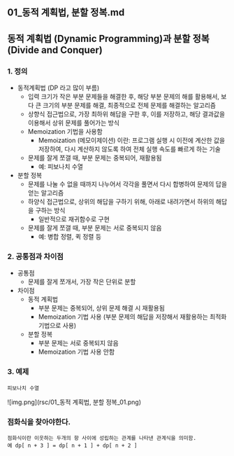 ## 01_동적 계획법, 분할 정복.md

## 동적 계획법 (Dynamic Programming)과 분할 정복 (Divide and Conquer)
### 1. 정의
- 동적계획법 (DP 라고 많이 부름)
  - 입력 크기가 작은 부분 문제들을 해결한 후, 해당 부분 문제의 해를 활용해서, 보다 큰 크기의 부분 문제를 해결, 최종적으로 전체 문제를 해결하는 알고리즘
  - 상향식 접근법으로, 가장 최하위 해답을 구한 후, 이를 저장하고, 해당 결과값을 이용해서 상위 문제를 풀어가는 방식 
  - Memoization 기법을 사용함
    - Memoization (메모이제이션) 이란: 프로그램 실행 시 이전에 계산한 값을 저장하여, 다시 계산하지 않도록 하여 전체 실행 속도를 빠르게 하는 기술
  - 문제를 잘게 쪼갤 때, 부분 문제는 중복되어, 재활용됨
    - 예: 피보나치 수열
- 분할 정복
  - 문제를 나눌 수 없을 때까지 나누어서 각각을 풀면서 다시 합병하여 문제의 답을 얻는 알고리즘
  - 하양식 접근법으로, 상위의 해답을 구하기 위해, 아래로 내려가면서 하위의 해답을 구하는 방식
    - 일반적으로 재귀함수로 구현
  - 문제를 잘게 쪼갤 때, 부분 문제는 서로 중복되지 않음
    - 예: 병합 정렬, 퀵 정렬 등

### 2. 공통점과 차이점
- 공통점
  - 문제를 잘게 쪼개서, 가장 작은 단위로 분할
- 차이점
  - 동적 계획법
    - 부분 문제는 중복되어, 상위 문제 해결 시 재활용됨
    - Memoization 기법 사용 (부분 문제의 해답을 저장해서 재활용하는 최적화 기법으로 사용)
  - 분할 정복
    - 부분 문제는 서로 중복되지 않음
    - Memoization 기법 사용 안함

### 3. 예제
    피보나치 수열
![img.png](rsc/01_동적 계획법, 분할 정복_01.png)

### 점화식을 찾아야한다.
    점화식이란 이웃하는 두개의 항 사이에 성립하는 관계를 나타낸 관계식을 의미함.
    예 dp[ n + 3 ] = dp[ n + 1 ] + dp[ n + 2 ] 